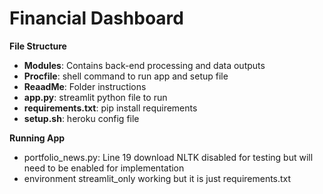 # Financial Dashboard

**File Structure**
- **Modules**: Contains back-end processing and data outputs
- **Procfile**: shell command to run app and setup file
- **ReaadMe**: Folder instructions
- **app.py**: streamlit python file to run
- **requirements.txt**: pip install requirements
- **setup.sh**: heroku config file

**Running App**
- portfolio_news.py: Line 19 download NLTK disabled for testing but will need to be enabled for implementation
- environment streamlit_only working but it is just requirements.txt
